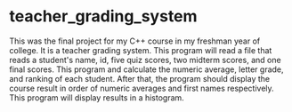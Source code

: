 # teacher_grading_system

This was the final project for my C++ course in my freshman year of college. It is a teacher grading system. This program will read a file that reads a student's name, id, five quiz scores, two midterm scores, and one final scores. This program and calculate the numeric average, letter grade, and ranking of each student. After that, the program should display the course result in order of numeric averages and first names respectively. This program will display results in a histogram. 
